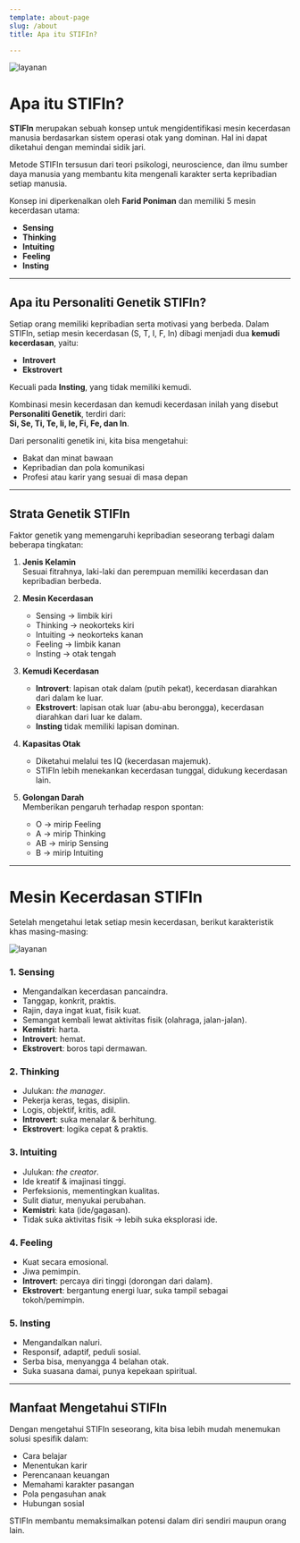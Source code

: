 ```yaml
---
template: about-page
slug: /about
title: Apa itu STIFIn?

---
```

![layanan](/assets/apaitustiffin.jpg)

# Apa itu STIFIn?  
**STIFIn** merupakan sebuah konsep untuk mengidentifikasi mesin kecerdasan manusia berdasarkan sistem operasi otak yang dominan. Hal ini dapat diketahui dengan memindai sidik jari.  

Metode STIFIn tersusun dari teori psikologi, neuroscience, dan ilmu sumber daya manusia yang membantu kita mengenali karakter serta kepribadian setiap manusia.  

Konsep ini diperkenalkan oleh **Farid Poniman** dan memiliki 5 mesin kecerdasan utama:  
- **Sensing**  
- **Thinking**  
- **Intuiting**  
- **Feeling**  
- **Insting**

---

## Apa itu Personaliti Genetik STIFIn?  
Setiap orang memiliki kepribadian serta motivasi yang berbeda. Dalam STIFIn, setiap mesin kecerdasan (S, T, I, F, In) dibagi menjadi dua **kemudi kecerdasan**, yaitu:  
- **Introvert**  
- **Ekstrovert**  

Kecuali pada **Insting**, yang tidak memiliki kemudi.  

Kombinasi mesin kecerdasan dan kemudi kecerdasan inilah yang disebut **Personaliti Genetik**, terdiri dari:  
**Si, Se, Ti, Te, Ii, Ie, Fi, Fe, dan In**.  

Dari personaliti genetik ini, kita bisa mengetahui:  
- Bakat dan minat bawaan  
- Kepribadian dan pola komunikasi  
- Profesi atau karir yang sesuai di masa depan  

---

## Strata Genetik STIFIn  
Faktor genetik yang memengaruhi kepribadian seseorang terbagi dalam beberapa tingkatan:  

1. **Jenis Kelamin**  
   Sesuai fitrahnya, laki-laki dan perempuan memiliki kecerdasan dan kepribadian berbeda.  

2. **Mesin Kecerdasan**  
   - Sensing → limbik kiri  
   - Thinking → neokorteks kiri  
   - Intuiting → neokorteks kanan  
   - Feeling → limbik kanan  
   - Insting → otak tengah  

3. **Kemudi Kecerdasan**  
   - **Introvert**: lapisan otak dalam (putih pekat), kecerdasan diarahkan dari dalam ke luar.  
   - **Ekstrovert**: lapisan otak luar (abu-abu berongga), kecerdasan diarahkan dari luar ke dalam.  
   - **Insting** tidak memiliki lapisan dominan.  

4. **Kapasitas Otak**  
   - Diketahui melalui tes IQ (kecerdasan majemuk).  
   - STIFIn lebih menekankan kecerdasan tunggal, didukung kecerdasan lain.  

5. **Golongan Darah**  
   Memberikan pengaruh terhadap respon spontan:  
   - O → mirip Feeling  
   - A → mirip Thinking  
   - AB → mirip Sensing  
   - B → mirip Intuiting  

---

# Mesin Kecerdasan STIFIn  

Setelah mengetahui letak setiap mesin kecerdasan, berikut karakteristik khas masing-masing:  

![layanan](/assets/apaitustiffin.jpg)

### 1. Sensing  
- Mengandalkan kecerdasan pancaindra.  
- Tanggap, konkrit, praktis.  
- Rajin, daya ingat kuat, fisik kuat.  
- Semangat kembali lewat aktivitas fisik (olahraga, jalan-jalan).  
- **Kemistri**: harta.  
- **Introvert**: hemat.  
- **Ekstrovert**: boros tapi dermawan.  

### 2. Thinking  
- Julukan: *the manager*.  
- Pekerja keras, tegas, disiplin.  
- Logis, objektif, kritis, adil.  
- **Introvert**: suka menalar & berhitung.  
- **Ekstrovert**: logika cepat & praktis.  

### 3. Intuiting  
- Julukan: *the creator*.  
- Ide kreatif & imajinasi tinggi.  
- Perfeksionis, mementingkan kualitas.  
- Sulit diatur, menyukai perubahan.  
- **Kemistri**: kata (ide/gagasan).  
- Tidak suka aktivitas fisik → lebih suka eksplorasi ide.  

### 4. Feeling  
- Kuat secara emosional.  
- Jiwa pemimpin.  
- **Introvert**: percaya diri tinggi (dorongan dari dalam).  
- **Ekstrovert**: bergantung energi luar, suka tampil sebagai tokoh/pemimpin.  

### 5. Insting  
- Mengandalkan naluri.  
- Responsif, adaptif, peduli sosial.  
- Serba bisa, menyangga 4 belahan otak.  
- Suka suasana damai, punya kepekaan spiritual.  

---

## Manfaat Mengetahui STIFIn  
Dengan mengetahui STIFIn seseorang, kita bisa lebih mudah menemukan solusi spesifik dalam:  
- Cara belajar  
- Menentukan karir  
- Perencanaan keuangan  
- Memahami karakter pasangan  
- Pola pengasuhan anak  
- Hubungan sosial  

STIFIn membantu memaksimalkan potensi dalam diri sendiri maupun orang lain.  
